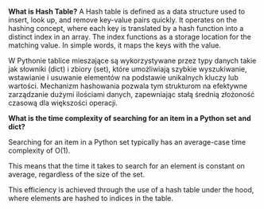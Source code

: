 **What is Hash Table?**
A Hash table is defined as a data structure used to insert, look up, and remove key-value pairs quickly. 
It operates on the hashing concept, where each key is translated by a hash function into a distinct index in an array. 
The index functions as a storage location for the matching value. In simple words, it maps the keys with the value.

W Pythonie tablice mieszające są wykorzystywane przez typy danych takie jak słowniki (dict) i zbiory (set), 
które umożliwiają szybkie wyszukiwanie, wstawianie i usuwanie elementów na podstawie unikalnych kluczy lub wartości. 
Mechanizm hashowania pozwala tym strukturom na efektywne zarządzanie dużymi ilościami danych, 
zapewniając stałą średnią złożoność czasową dla większości operacji.


**What is the time complexity of searching for an item in a Python set and dict?**


Searching for an item in a Python set typically has an average-case time complexity of O(1).

This means that the time it takes to search for an element is constant on average, regardless of the size of the set. 

This efficiency is achieved through the use of a hash table under the hood, where elements are hashed to indices in the table.